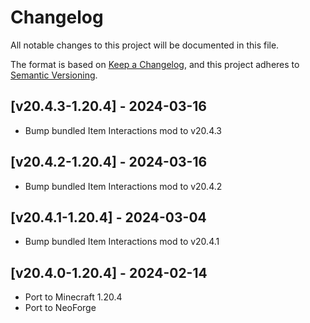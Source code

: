 # Changelog
All notable changes to this project will be documented in this file.

The format is based on [Keep a Changelog](https://keepachangelog.com/en/1.0.0/),
and this project adheres to [Semantic Versioning](https://semver.org/spec/v2.0.0.html).

## [v20.4.3-1.20.4] - 2024-03-16
- Bump bundled Item Interactions mod to v20.4.3

## [v20.4.2-1.20.4] - 2024-03-16
- Bump bundled Item Interactions mod to v20.4.2

## [v20.4.1-1.20.4] - 2024-03-04
- Bump bundled Item Interactions mod to v20.4.1

## [v20.4.0-1.20.4] - 2024-02-14
- Port to Minecraft 1.20.4
- Port to NeoForge
